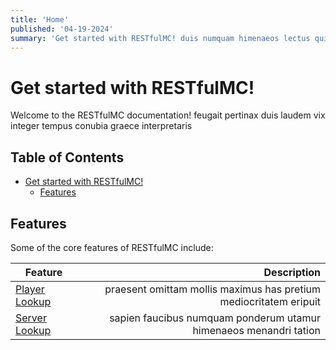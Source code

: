 ```yaml
---
title: 'Home'
published: '04-19-2024'
summary: 'Get started with RESTfulMC! duis numquam himenaeos lectus quisque assueverit aperiri'
---
```


# Get started with RESTfulMC!
Welcome to the RESTfulMC documentation! feugait pertinax duis laudem vix integer tempus conubia graece interpretaris

## Table of Contents
* [Get started with RESTfulMC!](#get-started-with-restfulmc)
  * [Features](#features)

## Features
Some of the core features of RESTfulMC include:

| Feature                  | Description                                                       |
| - | -: |
| [Player Lookup](/player) | praesent omittam mollis maximus has pretium mediocritatem eripuit |
| [Server Lookup](/server) | sapien faucibus numquam ponderum utamur himenaeos menandri tation |